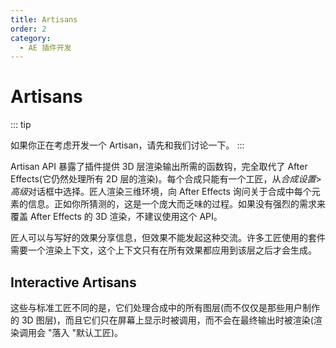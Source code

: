 ```yaml
---
title: Artisans
order: 2
category:
  - AE 插件开发
---
```


# Artisans

::: tip

如果你正在考虑开发一个 Artisan，请先和我们讨论一下。
:::

Artisan API 暴露了插件提供 3D 层渲染输出所需的函数钩，完全取代了 After Effects(它仍然处理所有 2D 层的渲染)。每个合成只能有一个工匠，从*合成设置*>*高级*对话框中选择。匠人渲染三维环境，向 After Effects 询问关于合成中每个元素的信息。正如你所猜测的，这是一个庞大而乏味的过程。如果没有强烈的需求来覆盖 After Effects 的 3D 渲染，不建议使用这个 API。

匠人可以与写好的效果分享信息，但效果不能发起这种交流。许多工匠使用的套件需要一个渲染上下文，这个上下文只有在所有效果都应用到该层之后才会生成。

## Interactive Artisans

这些与标准工匠不同的是，它们处理合成中的所有图层(而不仅仅是那些用户制作的 3D 图层)，而且它们只在屏幕上显示时被调用，而不会在最终输出时被渲染(渲染调用会 "落入 "默认工匠)。
